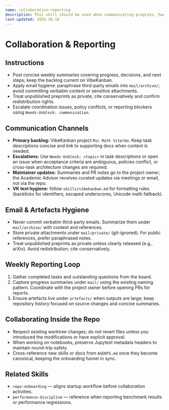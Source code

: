 ```yaml
---
name: collaboration-reporting
description: This skill should be used when communicating progress, handling weekly reporting, or managing email/artefacts with maintainers and advisors.
last-updated: 2025-10-18
---
```


# Collaboration & Reporting

## Instructions
- Post concise weekly summaries covering progress, decisions, and next steps; keep the backlog current on VibeKanban.
- Apply email hygiene: paraphrase third-party emails into `mail/archive/`; avoid committing verbatim content or sensitive attachments.
- Treat unpublished preprints as private; cite conservatively and confirm redistribution rights.
- Escalate coordination issues, policy conflicts, or reporting blockers using `Needs-Unblock: communication`.

## Communication Channels

- **Primary backlog:** VibeKanban project `Msc Math Viterbo`. Keep task descriptions concise and link to supporting docs when context is needed.
- **Escalations:** Use `Needs-Unblock: <topic>` in task descriptions or open an issue when acceptance criteria are ambiguous, policies conflict, or cross-task architecture changes are required.
- **Maintainer updates:** Summaries and PR notes go to the project owner; the Academic Advisor receives curated updates via meetings or email, not via the repo.
- **VK text hygiene:** follow `skills/vibekanban.md` for formatting rules (backticks for identifiers, escaped underscores, Unicode math fallback).

## Email & Artefacts Hygiene

- Never commit verbatim third-party emails. Summarize them under `mail/archive/` with context and references.
- Store private attachments under `mail/private/` (git-ignored). For public references, prefer paraphrased notes.
- Treat unpublished preprints as private unless clearly released (e.g., arXiv). Avoid redistribution; cite conservatively.

## Weekly Reporting Loop

1. Gather completed tasks and outstanding questions from the board.
2. Capture progress summaries under `mail/` using the existing naming pattern. Coordinate with the project owner before opening PRs for reports.
3. Ensure artefacts live under `artefacts/` when outputs are large; keep repository history focused on source changes and concise summaries.

## Collaborating Inside the Repo

- Respect existing worktree changes; do not revert files unless you introduced the modifications or have explicit approval.
- When working on notebooks, preserve Jupytext metadata headers to maintain round-trip safety.
- Cross-reference new skills or docs from `AGENTS.md` once they become canonical, keeping the onboarding funnel in sync.

## Related Skills

- `repo-onboarding` — aligns startup workflow before collaboration activities.
- `performance-discipline` — reference when reporting benchmark results or performance regressions.
